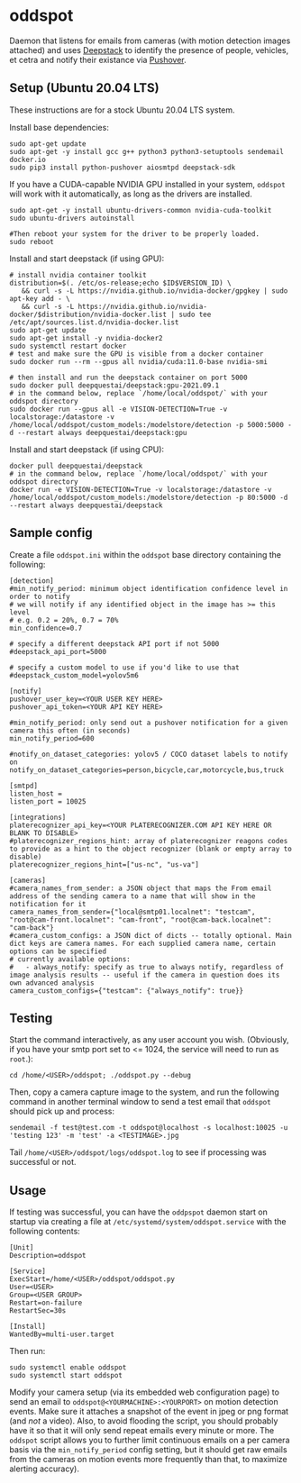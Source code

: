 # oddspot
Daemon that listens for emails from cameras (with motion detection images attached) and uses [Deepstack](https://deepstack.cc/) to identify the presence of people, vehicles, et cetra and notify their existance via [Pushover](https://pushover.net/).

## Setup (Ubuntu 20.04 LTS)

These instructions are for a stock Ubuntu 20.04 LTS system.

Install base dependencies:
```
sudo apt-get update
sudo apt-get -y install gcc g++ python3 python3-setuptools sendemail docker.io
sudo pip3 install python-pushover aiosmtpd deepstack-sdk
```

If you have a CUDA-capable NVIDIA GPU installed in your system, `oddspot` will work with it automatically, as long as the drivers are installed. 
```
sudo apt-get -y install ubuntu-drivers-common nvidia-cuda-toolkit
sudo ubuntu-drivers autoinstall

#Then reboot your system for the driver to be properly loaded.
sudo reboot
```

Install and start deepstack (if using GPU):
```
# install nvidia container toolkit
distribution=$(. /etc/os-release;echo $ID$VERSION_ID) \
   && curl -s -L https://nvidia.github.io/nvidia-docker/gpgkey | sudo apt-key add - \
   && curl -s -L https://nvidia.github.io/nvidia-docker/$distribution/nvidia-docker.list | sudo tee /etc/apt/sources.list.d/nvidia-docker.list
sudo apt-get update
sudo apt-get install -y nvidia-docker2
sudo systemctl restart docker
# test and make sure the GPU is visible from a docker container
sudo docker run --rm --gpus all nvidia/cuda:11.0-base nvidia-smi

# then install and run the deepstack container on port 5000
sudo docker pull deepquestai/deepstack:gpu-2021.09.1
# in the command below, replace `/home/local/oddspot/` with your oddspot directory
sudo docker run --gpus all -e VISION-DETECTION=True -v localstorage:/datastore -v /home/local/oddspot/custom_models:/modelstore/detection -p 5000:5000 -d --restart always deepquestai/deepstack:gpu
```

Install and start deepstack (if using CPU):
```
docker pull deepquestai/deepstack
# in the command below, replace `/home/local/oddspot/` with your oddspot directory
docker run -e VISION-DETECTION=True -v localstorage:/datastore -v /home/local/oddspot/custom_models:/modelstore/detection -p 80:5000 -d --restart always deepquestai/deepstack
```


## Sample config

Create a file `oddspot.ini` within the `oddspot` base directory containing the following:

```
[detection]
#min_notify_period: minimum object identification confidence level in order to notify
# we will notify if any identified object in the image has >= this level
# e.g. 0.2 = 20%, 0.7 = 70%
min_confidence=0.7

# specify a different deepstack API port if not 5000
#deepstack_api_port=5000

# specify a custom model to use if you'd like to use that
#deepstack_custom_model=yolov5m6

[notify]
pushover_user_key=<YOUR USER KEY HERE>
pushover_api_token=<YOUR API KEY HERE>

#min_notify_period: only send out a pushover notification for a given camera this often (in seconds)
min_notify_period=600

#notify_on_dataset_categories: yolov5 / COCO dataset labels to notify on
notify_on_dataset_categories=person,bicycle,car,motorcycle,bus,truck

[smtpd]
listen_host =
listen_port = 10025

[integrations]
platerecognizer_api_key=<YOUR PLATERECOGNIZER.COM API KEY HERE OR BLANK TO DISABLE>
#platerecognizer_regions_hint: array of platerecognizer reagons codes to provide as a hint to the object recognizer (blank or empty array to disable)
platerecognizer_regions_hint=["us-nc", "us-va"]

[cameras]
#camera_names_from_sender: a JSON object that maps the From email address of the sending camera to a name that will show in the notification for it
camera_names_from_sender={"local@smtp01.localnet": "testcam", "root@cam-front.localnet": "cam-front", "root@cam-back.localnet": "cam-back"}
#camera_custom_configs: a JSON dict of dicts -- totally optional. Main dict keys are camera names. For each supplied camera name, certain options can be specified
# currently available options:
#   - always_notify: specify as true to always notify, regardless of image analysis results -- useful if the camera in question does its own advanced analysis
camera_custom_configs={"testcam": {"always_notify": true}}
```

## Testing

Start the command interactively, as any user account you wish. (Obviously, if you have your smtp port set to <= 1024, the service will need to run as `root`.):

`cd /home/<USER>/oddspot; ./oddspot.py --debug`

Then, copy a camera capture image to the system, and run the following command in another terminal window to send a test email that `oddspot` should pick up and process:

`sendemail -f test@test.com -t oddspot@localhost -s localhost:10025 -u 'testing 123' -m 'test' -a <TESTIMAGE>.jpg`

Tail `/home/<USER>/oddspot/logs/oddspot.log` to see if processing was successful or not.

## Usage

If testing was successful, you can have the `oddpspot` daemon start on startup via creating a file at `/etc/systemd/system/oddspot.service` with the following contents:

```
[Unit]
Description=oddspot

[Service]
ExecStart=/home/<USER>/oddspot/oddspot.py
User=<USER>
Group=<USER GROUP>
Restart=on-failure
RestartSec=30s

[Install]
WantedBy=multi-user.target
```

Then run:

```
sudo systemctl enable oddspot
sudo systemctl start oddspot
```

Modify your camera setup (via its embedded web configuration page) to send an email to `oddspot@<YOURMACHINE>:<YOURPORT>` on motion detection events. Make sure it attaches a snapshot of the event in jpeg or png format (and _not_ a video). Also, to avoid flooding the script, you should probably have it so that it will only send repeat emails every minute or more. The `oddspot` script allows you to further limit continuous emails on a per camera basis via the `min_notify_period` config setting, but it should get raw emails from the cameras on motion events more frequently than that, to maximize alerting accuracy).

